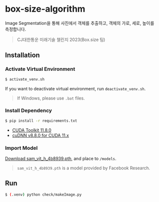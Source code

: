 # box-size-algorithm

Image Segmentation을 통해 사진에서 객체를 추출하고, 객체의 가로, 세로, 높이를 측정합니다.

> CJ대한통운 미래기술 챌린지 2023(Box.size 팀)

## Installation

### Activate Virtual Environment

```sh
$ activate_venv.sh
```

If you want to deactivate virtual environment, run `deactivate_venv.sh`.

> If Windows, please use `.bat` files.

### Install Dependency

```sh
$ pip install -r requirements.txt
```

* [CUDA Toolkit 11.8.0](https://developer.nvidia.com/cuda-11-8-0-download-archive)
* [cuDNN v8.8.0 for CUDA 11.x](https://developer.nvidia.com/rdp/cudnn-archive)


### Import Model

[Download sam_vit_h_4b8939.pth](https://dl.fbaipublicfiles.com/segment_anything/sam_vit_h_4b8939.pth), and place to `/models`.

> `sam_vit_h_4b8939.pth` is a model provided by Facebook Research.

## Run

```sh
$ (.venv) python check/makeImage.py
```